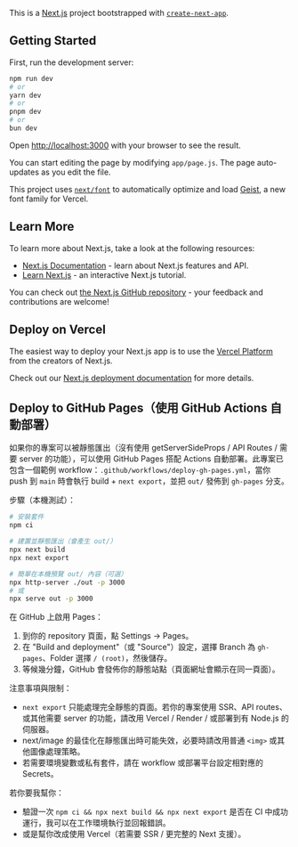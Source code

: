 This is a [Next.js](https://nextjs.org) project bootstrapped with [`create-next-app`](https://github.com/vercel/next.js/tree/canary/packages/create-next-app).

## Getting Started

First, run the development server:

```bash
npm run dev
# or
yarn dev
# or
pnpm dev
# or
bun dev
```

Open [http://localhost:3000](http://localhost:3000) with your browser to see the result.

You can start editing the page by modifying `app/page.js`. The page auto-updates as you edit the file.

This project uses [`next/font`](https://nextjs.org/docs/app/building-your-application/optimizing/fonts) to automatically optimize and load [Geist](https://vercel.com/font), a new font family for Vercel.

## Learn More

To learn more about Next.js, take a look at the following resources:

- [Next.js Documentation](https://nextjs.org/docs) - learn about Next.js features and API.
- [Learn Next.js](https://nextjs.org/learn) - an interactive Next.js tutorial.

You can check out [the Next.js GitHub repository](https://github.com/vercel/next.js) - your feedback and contributions are welcome!

## Deploy on Vercel

The easiest way to deploy your Next.js app is to use the [Vercel Platform](https://vercel.com/new?utm_medium=default-template&filter=next.js&utm_source=create-next-app&utm_campaign=create-next-app-readme) from the creators of Next.js.

Check out our [Next.js deployment documentation](https://nextjs.org/docs/app/building-your-application/deploying) for more details.

## Deploy to GitHub Pages（使用 GitHub Actions 自動部署）

如果你的專案可以被靜態匯出（沒有使用 getServerSideProps / API Routes / 需要 server 的功能），可以使用 GitHub Pages 搭配 Actions 自動部署。此專案已包含一個範例 workflow：`.github/workflows/deploy-gh-pages.yml`，當你 push 到 `main` 時會執行 build + `next export`，並把 `out/` 發佈到 `gh-pages` 分支。

步驟（本機測試）：

```bash
# 安裝套件
npm ci

# 建置並靜態匯出（會產生 out/）
npx next build
npx next export

# 簡單在本機預覽 out/ 內容（可選）
npx http-server ./out -p 3000
# 或
npx serve out -p 3000
```

在 GitHub 上啟用 Pages：

1. 到你的 repository 頁面，點 Settings → Pages。
2. 在 "Build and deployment"（或 "Source"）設定，選擇 Branch 為 `gh-pages`、Folder 選擇 `/ (root)`，然後儲存。
3. 等候幾分鐘，GitHub 會發佈你的靜態站點（頁面網址會顯示在同一頁面）。

注意事項與限制：
- `next export` 只能處理完全靜態的頁面。若你的專案使用 SSR、API routes、或其他需要 server 的功能，請改用 Vercel / Render / 或部署到有 Node.js 的伺服器。
- next/image 的最佳化在靜態匯出時可能失效，必要時請改用普通 `<img>` 或其他圖像處理策略。
- 若需要環境變數或私有套件，請在 workflow 或部署平台設定相對應的 Secrets。

若你要我幫你：
- 驗證一次 `npm ci && npx next build && npx next export` 是否在 CI 中成功運行，我可以在工作環境執行並回報錯誤。
- 或是幫你改成使用 Vercel（若需要 SSR / 更完整的 Next 支援）。
